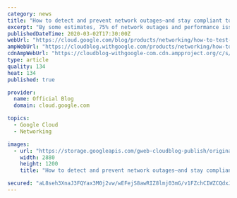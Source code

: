 ```yaml
---
category: news
title: "How to detect and prevent network outages—and stay compliant too"
excerpt: "By some estimates, 75% of network outages and performance issues are the result of a misconfiguration, and more often than not, these misconfigurations aren’t discovered until they’re in production. That’s stressful for network administrators and architects—not knowing the impact of a configuration change"
publishedDateTime: 2020-03-02T17:30:00Z
webUrl: "https://cloud.google.com/blog/products/networking/how-to-test-for-and-help-prevent-bad-network-connectivity/"
ampWebUrl: "https://cloudblog.withgoogle.com/products/networking/how-to-test-for-and-help-prevent-bad-network-connectivity/amp/"
cdnAmpWebUrl: "https://cloudblog-withgoogle-com.cdn.ampproject.org/c/s/cloudblog.withgoogle.com/products/networking/how-to-test-for-and-help-prevent-bad-network-connectivity/amp/"
type: article
quality: 134
heat: 134
published: true

provider:
  name: Official Blog
  domain: cloud.google.com

topics:
  - Google Cloud
  - Networking

images:
  - url: "https://storage.googleapis.com/gweb-cloudblog-publish/original_images/gcp_networking.jpg"
    width: 2880
    height: 1200
    title: "How to detect and prevent network outages—and stay compliant too"

secured: "aL8seh3XnaJ3FQYax3M0j2vw/wEFejS8awRIZ8lmj03mG/v1FZchCIWZCQdxJ5OTGUJUpoS8eZfWav7OkTW32K4joNqzvi0aunSh3B9TcSPMw4b8xmB/KeyCdw41S6At+x6TA7/zTN9VD7jJMytw9cBswBqxsix1rzZSh5nq3Ou0plt+CtdYu43Y6ZOI6Vh792mXZk/+oS7PGF+9CLCfYe9Gp9sp6nFWAQiZx2dZnNESO9JD21q7u6SYd/VgI9SCSyXcLPAtg14aP4eF2CPwybsCN/OwiXY8vGdRy9DGjCB0HE+WQ7uSQ4o9p8jpsL/WXadanVgub94vRHxdwDH9Sg==;h/uITT7uYrmq/cD96DKyEQ=="
---
```


